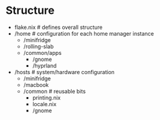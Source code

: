 # Structure
* flake.nix # defines overall structure
* /home # configuration for each home manager instance
    + /minifridge
    + /rolling-slab
    + /common/apps
        - /gnome
        - /hyprland
* /hosts # system/hardware configuration
    + /minifridge
    + /macbook
    + /common # reusable bits
        - printing.nix
        - locale.nix
        - /gnome
